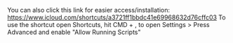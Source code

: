 You can also click this link for easier access/installation: https://www.icloud.com/shortcuts/a3721ff1bbdc41e69968632d76cffc03
To use the shortcut open Shortcuts, hit CMD + , to open Settings > Press Advanced and enable "Allow Running Scripts"
